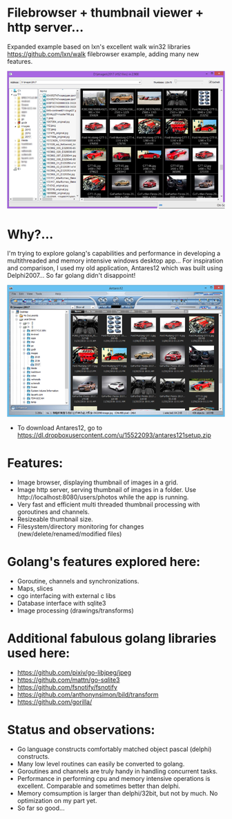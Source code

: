 # Filebrowser + thumbnail viewer + http server...
Expanded example based on lxn's excellent walk win32 libraries https://github.com/lxn/walk filebrowser example, adding many new
features.

![screenshot](https://github.com/lutfinasution/filebrowser/blob/master/image/filebrowser01.png?raw=true "screenshot")

# Why?...
  I'm trying to explore golang's capabilities and performance in developing a multithreaded and memory intensive windows desktop app...
  For inspiration and comparison, I used my old application, Antares12 which was built using Delphi2007...
  So far golang didn't disappoint!

![screenshot](https://github.com/lutfinasution/filebrowser/blob/master/image/filebrowser02.png?raw=true "screenshot")
 - To download Antares12, go to https://dl.dropboxusercontent.com/u/15522093/antares121setup.zip

# Features:
  - Image browser, displaying thumbnail of images in a grid.
  - Image http server, serving thumbnail of images in a folder. Use http://localhost:8080/users/photos while the app is running.
  - Very fast and efficient multi threaded thumbnail processing with goroutines and channels.
  - Resizeable thumbnail size.
  - Filesystem/directory monitoring for changes (new/delete/renamed/modified files)

# Golang's features explored here:
  - Goroutine, channels and synchronizations.
  - Maps, slices
  - cgo interfacing with external c libs
  - Database interface with sqlite3
  - Image processing (drawings/transforms)

# Additional fabulous golang libraries used here:
  - https://github.com/pixiv/go-libjpeg/jpeg
  - https://github.com/mattn/go-sqlite3
  - https://github.com/fsnotify/fsnotify
  - https://github.com/anthonynsimon/bild/transform
  - https://github.com/gorilla/
  
# Status and observations:
 - Go language constructs comfortably matched object pascal (delphi) constructs.
 - Many low level routines can easily be converted to golang.
 - Goroutines and channels are truly handy in handling concurrent tasks.
 - Performance in performing cpu and memory intensive operations is excellent. Comparable and sometimes better than delphi.
 - Memory comsumption is larger than delphi/32bit, but not by much. No optimization on my part yet.
 - So far so good...


